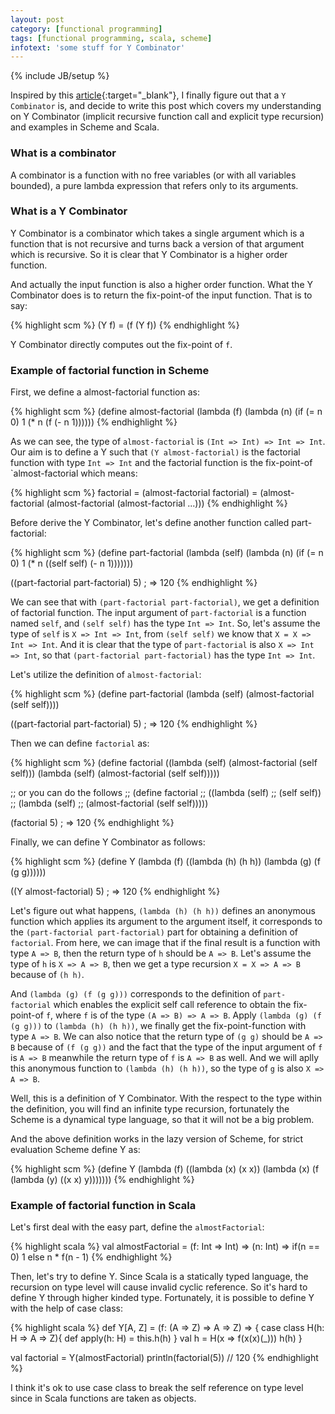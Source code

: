 ```yaml
---
layout: post
category: [functional programming]
tags: [functional programming, scala, scheme]
infotext: 'some stuff for Y Combinator'
---
```

{% include JB/setup %}

Inspired by this [article](http://mvanier.livejournal.com/2897.html){:target="_blank"}, I finally figure out that a `Y Combinator` is, and 
decide to write this post which covers my understanding on Y Combinator (implicit recursive function call and 
explicit type recursion) and examples in Scheme and Scala.

### What is a combinator

A combinator is a function with no free variables (or with all variables bounded), a pure lambda expression that 
refers only to its arguments.

### What is a Y Combinator

Y Combinator is a combinator which takes a single argument which is a function 
that is not recursive and turns back a version of that argument which is recursive. 
So it is clear that Y Combinator is a higher order function.

And actually the input function is also a higher order function. What the Y 
Combinator does is to return the fix-point-of the input function. That is to 
say:

{% highlight scm %}
(Y f) = (f (Y f))
{% endhighlight %}

Y Combinator directly computes out the fix-point of `f`.

### Example of factorial function in Scheme

First, we define a almost-factorial function as:

{% highlight scm %}
(define almost-factorial
    (lambda (f)
        (lambda (n)
            (if (= n 0)
                1
                (* n (f (- n 1))))))
{% endhighlight %}

As we can see, the type of `almost-factorial` is `(Int => Int) => Int => Int`. Our 
aim is to define a Y such that `(Y almost-factorial)` is the factorial function 
with type `Int => Int` and the factorial function is the fix-point-of `almost-factorial 
which means:

{% highlight scm %}
factorial = (almost-factorial factorial)
          = (almost-factorial
                (almost-factorial
                    (almost-factorial ...)))
{% endhighlight %}

Before derive the Y Combinator, let's define another function called 
part-factorial:

{% highlight scm %}
(define part-factorial
    (lambda (self)
        (lambda (n)
            (if (= n 0)
            1
            (* n ((self self) (- n 1)))))))

((part-factorial part-factorial) 5) ; => 120
{% endhighlight %}

We can see that with `(part-factorial part-factorial)`, we get a definition of 
factorial function. The input argument of `part-factorial` is a function named 
`self`, and `(self self)` has the type `Int => Int`. So, let's assume the type 
of `self` is `X => Int => Int`, from `(self self)` we know that `X = X => Int => Int`. 
And it is clear that the type of `part-factorial` is also `X => Int => Int`, so that 
`(part-factorial part-factorial)` has the type `Int => Int`.

Let's utilize the definition of `almost-factorial`:

{% highlight scm %}
(define part-factorial
    (lambda (self)
        (almost-factorial (self self))))

((part-factorial part-factorial) 5) ; => 120
{% endhighlight %}

Then we can define `factorial` as:

{% highlight scm %}
(define factorial
    ((lambda (self)
        (almost-factorial (self self)))
     (lambda (self)
        (almost-factorial (self self)))))

;; or you can do the follows
;; (define factorial
;;     ((lambda (self)
;;         (self self))
;;      (lambda (self)
;;         (almost-factorial (self self)))))

(factorial 5) ; => 120
{% endhighlight %}

Finally, we can define Y Combinator as follows:

{% highlight scm %}
(define Y
    (lambda (f)
        ((lambda (h)
            (h h))
         (lambda (g)
            (f (g g))))))

((Y almost-factorial) 5) ; => 120
{% endhighlight %}

Let's figure out what happens, `(lambda (h) (h h))` defines an anonymous function which applies its argument 
to the argument itself, it corresponds to the `(part-factorial part-factorial)` part for obtaining a definition 
of `factorial`. From here, we can image that if the final result is a function with type `A => B`, then the 
return type of `h` should be `A => B`. Let's assume the type of `h` is `X => A => B`, then we get a type 
recursion `X = X => A => B` because of `(h h)`.

And `(lambda (g) (f (g g)))` corresponds to the definition of `part-factorial` which enables the explicit 
self call reference to obtain the fix-point-of `f`, where `f` is of the type `(A => B) => A => B`. Apply 
`(lambda (g) (f (g g)))` to `(lambda (h) (h h))`, we finally get the fix-point-function with type `A => B`. 
We can also notice that the return type of `(g g)` should be `A => B` because of `(f (g g))` and the fact 
that the type of the input argument of `f` is `A => B` meanwhile the return type of `f` is `A => B` as well. 
And we will aplly this anonymous function to `(lambda (h) (h h))`, so the type of `g` is also `X => A => B`.

Well, this is a definition of Y Combinator. With the respect to the type within the definition, you will find 
an infinite type recursion, fortunately the Scheme is a dynamical type language, so that it will not be a 
big problem.

And the above definition works in the lazy version of Scheme, for strict evaluation Scheme define Y as:

{% highlight scm %}
(define Y
    (lambda (f)
        ((lambda (x) (x x))
         (lambda (x)
            (f (lambda (y)
                    ((x x) y)))))))
{% endhighlight %}

### Example of factorial function in Scala

Let's first deal with the easy part, define the `almostFactorial`:

{% highlight scala %}
val almostFactorial = (f: Int => Int) => (n: Int) => if(n == 0) 1 else n * f(n - 1)
{% endhighlight %}

Then, let's try to define Y. Since Scala is a statically typed language, the recursion on type level will 
cause invalid cyclic reference. So it's hard to define Y through higher kinded type. Fortunately, it is 
possible to define Y with the help of case class:

{% highlight scala %}
def Y[A, Z] = (f: (A => Z) => A => Z) => {
    case class H(h: H => A => Z){
        def apply(h: H) = this.h(h)
    }
    val h = H(x => f(x(x)(_)))
    h(h)
}

val factorial = Y(almostFactorial)
println(factorial(5)) // 120
{% endhighlight %}

I think it's ok to use case class to break the self reference on type level since in Scala functions are 
taken as objects.